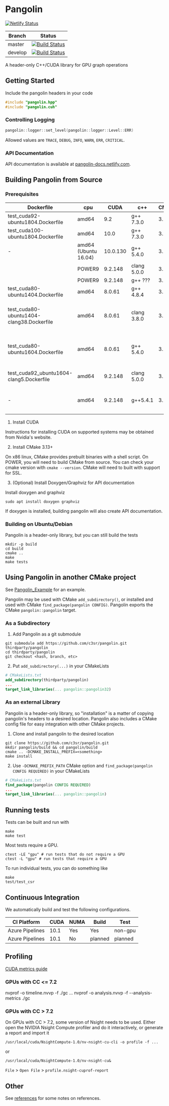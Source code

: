 # Pangolin

[![Netlify Status](https://api.netlify.com/api/v1/badges/9996fcec-ff4e-4664-ae94-3734b469d5d9/deploy-status)](https://app.netlify.com/sites/pangolin-docs/deploys)

| Branch | Status |
|-|-|
| master | [![Build Status](https://dev.azure.com/trekinator/trekinator/_apis/build/status/c3sr.pangolin?branchName=master)](https://dev.azure.com/trekinator/trekinator/_build/latest?definitionId=1&branchName=master)|
| develop | [![Build Status](https://dev.azure.com/trekinator/trekinator/_apis/build/status/c3sr.pangolin?branchName=develop)](https://dev.azure.com/trekinator/trekinator/_build/latest?definitionId=1&branchName=develop) |

A header-only C++/CUDA library for GPU graph operations

## Getting Started

Include the pangolin headers in your code

```c++
#include "pangolin.hpp"
#include "pangolin.cuh"
```

### Controlling Logging

```c++
pangolin::logger::set_level(pangolin::logger::Level::ERR)
```

Allowed values are `TRACE`, `DEBUG`, `INFO`, `WARN`, `ERR`, `CRITICAL`.

### API Documentation

API documentation is available at [pangolin-docs.netlify.com](https://pangolin-docs.netlify.com/).


## Building Pangolin from Source

### Prerequisites

| Dockerfile | cpu | CUDA | c++ | CMake | Builds |
|-|-|-|-|-|-|
| test_cuda92-ubuntu1804.Dockerfile         | amd64  | 9.2     | g++ 7.3.0   | 3.11.0 | &#9745; |
| test_cuda100-ubuntu1804.Dockerfile        | amd64  | 10.0    | g++ 7.3.0   | 3.11.0 | &#9745; |
| - | amd64 (Ubuntu 16.04) | 10.0.130 | g++ 5.4.0 | 3.14.3 | &#9745; |
|                                           | POWER9 | 9.2.148 | clang 5.0.0 | 3.12.0 | &#9745; |
|                                           | POWER9 | 9.2.148 | g++ ??? | 3.12.0 | ??? |
| test_cuda80-ubuntu1404.Dockerfile         | amd64  | 8.0.61  | g++ 4.8.4   | 3.11.0 | &#9745; |
| test_cuda80-ubuntu1404-clang38.Dockerfile | amd64  | 8.0.61  | clang 3.8.0 | 3.11.0 | (needs check) x: problem parsing Vector |
| test_cuda80-ubuntu1604.Dockerfile         | amd64  | 8.0.61  | g++ 5.4.0   | 3.11.0 | (needs check) x: problem parsing Vector |
| test_cuda92_ubuntu1604-clang5.Dockerfile  | amd64  | 9.2.148 | clang 5.0.0 | 3.11.0 | x: problem with simd intrinsics |
| - | amd64 | 9.2.148 | g++5.4.1 | 3.13.3 | x: problem with std::to_string in catch2 | 



1. Install CUDA

Instructions for installing CUDA on supported systems may be obtained from Nvidia's website.

2. Install CMake 3.13+

On x86 linux, CMake provides prebuilt binaries with a shell script.
On POWER, you will need to build CMake from source.
You can check your cmake version with `cmake --version`.
CMake will need to built with support for SSL.

3. (Optional) Install Doxygen/Graphviz for API documentation

Install doxygen and graphviz

    sudo apt install doxygen graphviz

If doxygen is installed, building pangolin will also create API documentation.

### Building on Ubuntu/Debian

Pangolin is a header-only library, but you can still build the tests

    mkdir -p build
    cd build
    cmake ..
    make
    make tests

## Using Pangolin in another CMake project

See [Pangolin_Example](https://github.com/c3sr/pangolin_example) for an example.

Pangolin may be used with CMake `add_subdirectory()`, or installed and used with CMake `find_package(pangolin CONFIG)`.
Pangolin exports the CMake `pangolin::pangolin` target.

### As a Subdirectory

1. Add Pangolin as a git submodule

```
git submodule add https://github.com/c3sr/pangolin.git thirdparty/pangolin
cd thirdparty/pangolin
git checkout <hash, branch, etc>
```

2. Put `add_subdirectory(...)` in your CMakeLists

```cmake
# CMakeLists.txt
add_subdirectory(thirdparty/pangolin)
...
target_link_libraries(... pangolin::pangolin32)
```


### As an external Library

Pangolin is a header-only library, so "installation" is a matter of copying pangolin's headers to a desired location.
Pangolin also includes a CMake config file for easy integration with other CMake projects.

1. Clone and install pangolin to the desired location

```
git clone https://github.com/c3sr/pangolin.git
mkdir pangolin/build && cd pangolin/build
cmake .. -DCMAKE_INSTALL_PREFIX=<something>
make install
```

2. Use `-DCMAKE_PREFIX_PATH` CMake option and `find_package(pangolin CONFIG REQUIRED)` in your CMakeLists

```cmake
# CMakeLists.txt
find_package(pangolin CONFIG REQUIRED)
...
target_link_libraries(... pangolin::pangolin)
```

## Running tests

Tests can be built and run with 

```
make
make test
```

Most tests require a GPU.

```
ctest -LE "gpu" # run tests that do not require a GPU
ctest -L "gpu" # run tests that require a GPU
```

To run individual tests, you can do something like

```
make
test/test_csr
```

## Continuous Integration

We automatically build and test the following configurations.

| CI Platform | CUDA | NUMA | Build | Test |
|-|-|-|-|-|
| Azure Pipelines | 10.1 | Yes |  Yes | non-gpu |
| Azure Pipelines | 10.1 | No | planned | planned |

## Profiling

[CUDA metrics guide](https://docs.nvidia.com/cuda/profiler-users-guide/index.html#metrics-reference)

### GPUs with CC <= 7.2

nvprof -o timeline.nvvp -f ./gc ...
nvprof -o analysis.nvvp -f --analysis-metrics ./gc

### GPUs with CC > 7.2

On GPUs with CC > 7.2, some version of Nsight needs to be used.
Either open the NVIDIA Nsight Compute profiler and do it interactively, or generate a report and import it

    /usr/local/cuda/NsightCompute-1.0/nv-nsight-cu-cli -o profile -f ...

or

    /usr/local/cuda/NsightCompute-1.0/nv-nsight-cu&

`File` > `Open File` > `profile.nsight-cuprof-report`



## Other

See [references](references) for some notes on references.
